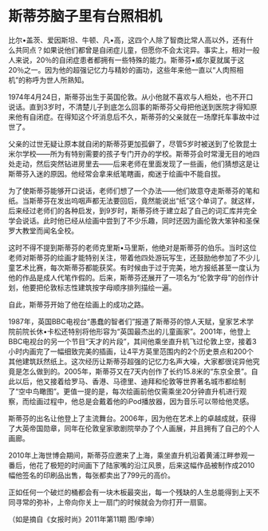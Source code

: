 # 斯蒂芬脑子里有台照相机

比尔•盖茨、爱因斯坦、牛顿、凡•高，这四个人除了智商比常人高以外，还有什么共同点？如果说他们都曾是自闭症儿童，但愿你不会太诧异。事实上，相对一般人来说，20％的自闭症患者都拥有一些特殊的能力。斯蒂芬•威尔夏就属于这20％之一。因为他的超强记忆力与精妙的画功，这些年来他一直以“人肉照相机”的称呼为世人所熟知。 

1974年4月24日，斯蒂芬出生于英国伦敦。从小他就不喜欢与人相处，也不开口说话。直到3岁时，不清楚儿子到底怎么回事的斯蒂芬父母把他送到医院才得知原来他有自闭症。在得知这个坏消息后不久，斯蒂芬的父亲就在一场摩托车事故中过世了。 

父亲的过世无疑让原本就自闭的斯蒂芬更加孤僻了，尽管5岁时被送到了伦敦昆士米尔学校——所为有特别需要的孩子专门开办的学校。斯蒂芬会时常漫无目的地四处走动，然后突然钻进房里去——后来老师在里面发现了一些画，他们猜想这是让斯蒂芬入迷的原因。他经常会拿来纸笔瞎画，痴迷于绘画中不能自拔。 

为了使斯蒂芬能够开口说话，老师们想了一个办法——他们故意夺走斯蒂芬的笔和纸。当斯蒂芬在发出呜咽声都无法要回后，竟然能说出“纸”这个单词了。就这样，后来经过老师们的各种启发，到9岁时，斯蒂芬终于建立起了自己的词汇库并完全学会说话。此时他已经从绘画中尝到了不少乐趣，同时还因为画伦敦大笨钟和圣保罗大教堂而闻名全校。 

这时不得不提到斯蒂芬的老师克里斯•马里斯，他绝对是斯蒂芬的伯乐。当时这位老师对斯蒂芬的绘画才能特别关注，带着他四处游玩写生，还鼓励他参加了不少儿童艺术比赛，每次斯蒂芬都能获奖。有时候由于过于完美，地方报纸甚至一度认为他的作品是成人代笔作假的。后来，斯蒂芬还展开了一项名为“伦敦字母”的创作计划，他要把伦敦标志性建筑按字母顺序排列描绘一遍。 

自此，斯蒂芬开始了他在绘画上的成功之路。 

1987年，英国BBC电视台“愚蠢的智者们”报道了斯蒂芬的惊人天赋，皇家艺术学院前院长休•卡松还特别将他形容为“英国最杰出的儿童画家”。2001年，他登上BBC电视台的另一个节目“天才的片段”，其间他乘坐直升机飞过伦敦上空，接着3小时内画完了一幅细致完美的插画，让4平方英里范围内的2个历史景点和200个其他建筑跃然纸上。这次经历让斯蒂芬超强的记忆力名声大噪，大家都很诧异他究竟是怎么做到的。2005年，斯蒂芬又在7天内创作了长约15.8米的“东京全景”。自此以后，他又接着给罗马、香港、马德里、迪拜和伦敦等世界著名城市都绘制了“空中鸟瞰图”。更值一提的是，每次绘画前他仅需乘坐20分钟直升机进行观察，而绘画过程中，他总是会戴着他的iPod播放器，因为音乐可以带给他灵感。 

斯蒂芬的出名让他登上了主流舞台。2006年，因为他在艺术上的卓越成就，获得了大英帝国勋章，同年在伦敦皇家歌剧院举办了个人画展，并且拥有了自己的个人画廊。 

2010年上海世博会期间，斯蒂芬应邀来了上海，乘坐直升机沿着黄浦江畔参观一番后，他花了极短的时间画下了陆家嘴的沿江风景，后来这幅作品被制作成2010幅他签名的印刷品出售，每张都卖出了799元的高价。 

正如任何一个破烂的桶都会有一块木板最突出，每一个残缺的人生总能得到上天不同寻常的弥补，上帝向你关上一扇门的时候就会为你打开一扇窗。 

（如是摘自《女报时尚》2011年第11期 图/李坤）